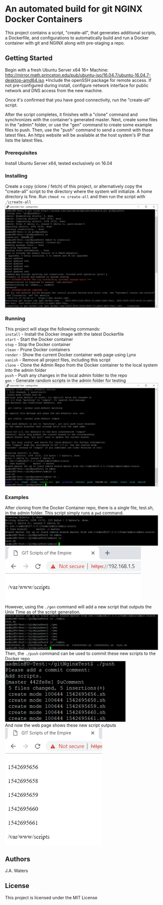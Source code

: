 # An automated build for git NGINX Docker Containers
This project contains a script, "create-all", that generates additional scripts, a Dockerfile, and configurations to automatically build and run a Docker container with git and NGINX along with pre-staging a repo.

## Getting Started
Begin with a fresh Ubuntu Server x64 16+ Machine: http://mirror.math.princeton.edu/pub/ubuntu-iso/16.04.7/ubuntu-16.04.7-desktop-amd64.iso *Include the openSSH package for remote access. If not pre-configured during install, configure network interface for public network and DNS access from the new machine.

Once it's confirmed that you have good connectivity, run the "create-all" script.

After the script completes, it finishes with a "clone" command and synchronizes with the container's generated master.
Next, create some files in the "admin" folder, or use the "gen" command to create some example files to push.
Then, use the "push" command to send a commit with those latest files.
An https website will be available at the host system's IP that lists the latest files.

### Prerequisites
Install Ubuntu Server x64, tested exclusively on 16.04

### Installing
Create a copy (clone / fetch) of this project, or alternatively copy the "create-all" script to the directory where the system will initialize. A home directory is fine. Run `chmod +x create-all` and then run the script with `.\create-all`
![Initial Clone and Run](https://raw.githubusercontent.com/jawcode/gitNginxDockerBuild/master/screen001.png)

### Running
This project will stage the following commands:  
`install` - Install the Docker image with the latest Dockerfile  
`start` - Start the Docker container  
`stop` - Stop the Docker container  
`clean` - Prune Docker containers  
`render` - Show the current Docker container web page using Lynx  
`vanish` - Remove all project files, including this script  
`clone` - Clone the Admin Repo from the Docker container to the local system into the admin folder  
`push` - Push any changes in the local admin folder to the repo  
`gen` - Generate random scripts in the admin folder for testing  
![Cloning from the Docker Container and root directory](https://raw.githubusercontent.com/jawcode/gitNginxDockerBuild/master/screen002.png)
  
### Examples
After cloning from the Docker Container repo, there is a single file, test.sh, in the admin folder. This script simply runs a `pwd` command.
![Admin directory after initial cloning](https://raw.githubusercontent.com/jawcode/gitNginxDockerBuild/master/screen003.png)  
![The web page after initial cloning](https://raw.githubusercontent.com/jawcode/gitNginxDockerBuild/master/screen004.png)  
However, using the `./gen` command will add a new script that outputs the Unix Time as of the script generation.    
![Several generated scripts](https://raw.githubusercontent.com/jawcode/gitNginxDockerBuild/master/screen005.png)  
Then, the `./push` command can be used to commit these new scripts to the Docker repo  
![Push command adds these new scripts](https://raw.githubusercontent.com/jawcode/gitNginxDockerBuild/master/screen006.png)  
And now the web page shows these new script outputs  
![Generated scripts show on the container website](https://raw.githubusercontent.com/jawcode/gitNginxDockerBuild/master/screen007.png)  

## Authors
J.A. Waters

## License

This project is licensed under the MIT License
